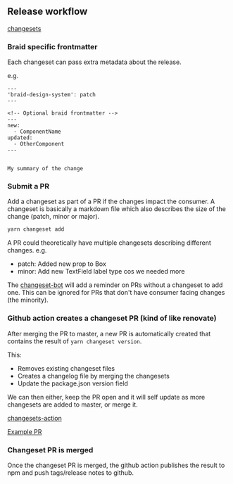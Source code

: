 ## Release workflow

[changesets](https://github.com/atlassian/changesets)

### Braid specific frontmatter

Each changeset can pass extra metadata about the release.

e.g.
```
---
'braid-design-system': patch
---

<!-- Optional braid frontmatter -->
---
new:
  - ComponentName
updated:
  - OtherComponent
---


My summary of the change
```

### Submit a PR

Add a changeset as part of a PR if the changes impact the consumer. A changeset is basically a markdown file which also describes the size of the change (patch, minor or major).

```bash
yarn changeset add
```

A PR could theoretically have multiple changesets describing different changes.
e.g.

- patch: Added new prop to Box
- minor: Add new TextField label type cos we needed more

The [changeset-bot](https://github.com/apps/changeset-bot) will add a reminder on PRs without a changeset to add one. This can be ignored for PRs that don't have consumer facing changes (the minority).

### Github action creates a changeset PR (kind of like renovate)

After merging the PR to master, a new PR is automatically created that contains the result of `yarn changeset version`.

This:

- Removes existing changeset files
- Creates a changelog file by merging the changesets
- Update the package.json version field

We can then either, keep the PR open and it will self update as more changesets are added to master, or merge it.

[changesets-action](https://github.com/changesets/action)

[Example PR](https://github.com/atlassian/changesets/pull/279)

### Changeset PR is merged

Once the changeset PR is merged, the github action publishes the result to npm and push tags/release notes to github.
